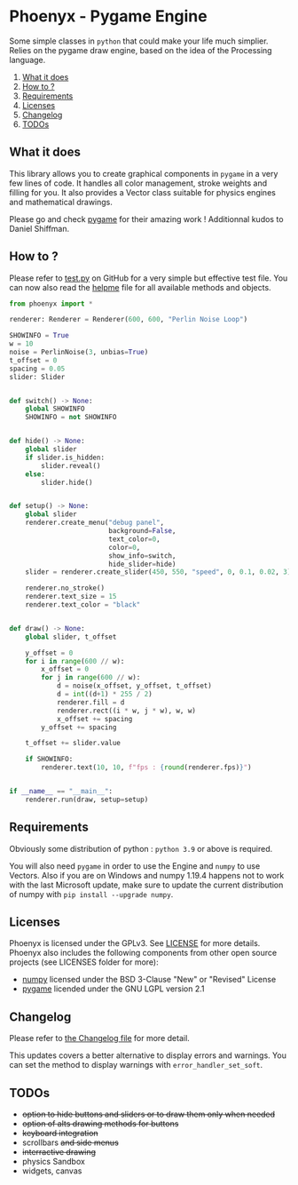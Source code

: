 # Phoenyx - Pygame Engine

Some simple classes in ``python`` that could make your life much simplier. Relies on the pygame draw engine, based on the idea of the Processing language.

1. [What it does](#what-it-does)
2. [How to ?](#how-to-)
3. [Requirements](#requirements)
4. [Licenses](#licenses)
5. [Changelog](#changelog)
6. [TODOs](#todos)

## What it does

This library allows you to create graphical components in ``pygame`` in a very few lines of code. It handles all color management, stroke weights and filling for you. It also provides a Vector class suitable for physics engines and mathematical drawings.

Please go and check [pygame](https://github.com/pygame/pygame.git) for their amazing work ! Additionnal kudos to Daniel Shiffman.

## How to ?

Please refer to [test.py](examples/test.py) on GitHub for a very simple but effective test file. You can now also read the [helpme](helpme.md) file for all available methods and objects.

```py
from phoenyx import *

renderer: Renderer = Renderer(600, 600, "Perlin Noise Loop")

SHOWINFO = True
w = 10
noise = PerlinNoise(3, unbias=True)
t_offset = 0
spacing = 0.05
slider: Slider


def switch() -> None:
    global SHOWINFO
    SHOWINFO = not SHOWINFO


def hide() -> None:
    global slider
    if slider.is_hidden:
        slider.reveal()
    else:
        slider.hide()


def setup() -> None:
    global slider
    renderer.create_menu("debug panel",
                         background=False,
                         text_color=0,
                         color=0,
                         show_info=switch,
                         hide_slider=hide)
    slider = renderer.create_slider(450, 550, "speed", 0, 0.1, 0.02, 3)

    renderer.no_stroke()
    renderer.text_size = 15
    renderer.text_color = "black"


def draw() -> None:
    global slider, t_offset

    y_offset = 0
    for i in range(600 // w):
        x_offset = 0
        for j in range(600 // w):
            d = noise(x_offset, y_offset, t_offset)
            d = int((d+1) * 255 / 2)
            renderer.fill = d
            renderer.rect((i * w, j * w), w, w)
            x_offset += spacing
        y_offset += spacing

    t_offset += slider.value

    if SHOWINFO:
        renderer.text(10, 10, f"fps : {round(renderer.fps)}")


if __name__ == "__main__":
    renderer.run(draw, setup=setup)

```

## Requirements

Obviously some distribution of python : ``python 3.9`` or above is required.

You will also need ``pygame`` in order to use the Engine and ``numpy`` to use Vectors. Also if you are on Windows and numpy 1.19.4 happens not to work with the last Microsoft update, make sure to update the current distribution of numpy with ``pip install --upgrade numpy``.

## Licenses

Phoenyx is licensed under the GPLv3. See [LICENSE](LICENSE.txt) for more details. Phoenyx also includes the following components from other open source projects (see LICENSES folder for more):

* [numpy](https://numpy.org/) licensed under the BSD 3-Clause "New" or "Revised" License
* [pygame](https://www.pygame.org/) licended under the GNU LGPL version 2.1

## Changelog

Please refer to [the Changelog file](changelog.md) for more detail.

This updates covers a better alternative to display errors and warnings. You can set the method to display warnings with ``error_handler_set_soft``.

## TODOs

* ~~option to hide buttons and sliders or to draw them only when needed~~
* ~~option of alts drawing methods for buttons~~
* ~~keyboard integration~~
* scrollbars ~~and side menus~~
* ~~interractive drawing~~
* physics Sandbox
* widgets, canvas
